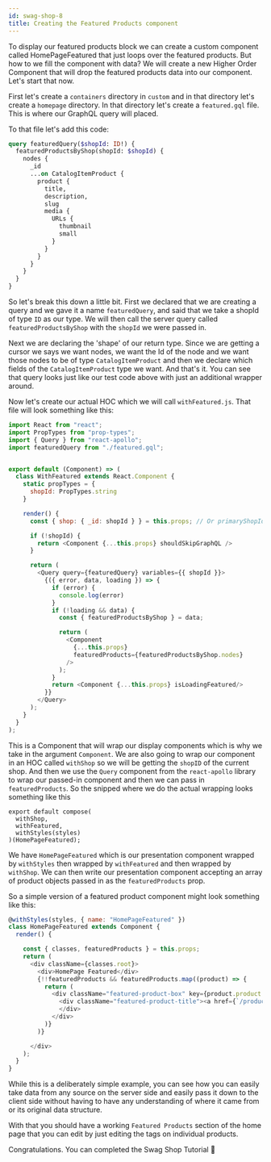 ```yaml
---
id: swag-shop-8
title: Creating the Featured Products component
---
```


To display our featured products block we can create a custom component called HomePageFeatured that just loops over the featured products. But how to we fill the component with data? We will create a new Higher Order Component that will drop the featured products data into our component. Let's start that now.

First let's create a `containers` directory in `custom` and in that directory let's create a `homepage` directory. In that directory let's create a `featured.gql` file. This is where our GraphQL query will placed.

To that file let's add this code:

```graphql
query featuredQuery($shopId: ID!) {
  featuredProductsByShop(shopId: $shopId) {
    nodes {
      _id
      ...on CatalogItemProduct {
        product {
          title,
          description,
          slug
          media {
            URLs {
              thumbnail
              small
            }
          }
        }
      }
    }
  }
}
```

So let's break this down a little bit. First we declared that we are creating a query and we gave it a name `featuredQuery`, and said that we take a shopId of type `ID` as our type. We will then call the server query called `featuredProductsByShop` with the `shopId` we were passed in.

Next we are declaring the 'shape' of our return type. Since we are getting a cursor we says we want nodes, we want the Id of the node and we want those nodes to be of type `CatalogItemProduct` and then we declare which fields of the `CatalogItemProduct` type we want. And that's it. You can see that query looks just like our test code above with just an additional wrapper around.

Now let's create our actual HOC which we will call `withFeatured.js`. That file will look something like this:

```javascript
import React from "react";
import PropTypes from "prop-types";
import { Query } from "react-apollo";
import featuredQuery from "./featured.gql";


export default (Component) => (
  class WithFeatured extends React.Component {
    static propTypes = {
      shopId: PropTypes.string
    }

    render() {
      const { shop: { _id: shopId } } = this.props; // Or primaryShopId

      if (!shopId) {
        return <Component {...this.props} shouldSkipGraphQL />
      }

      return (
        <Query query={featuredQuery} variables={{ shopId }}>
          {({ error, data, loading }) => {
            if (error) {
              console.log(error)
            }
            if (!loading && data) {
              const { featuredProductsByShop } = data;

              return (
                <Component
                  {...this.props}
                  featuredProducts={featuredProductsByShop.nodes}
                />
              );
            }
            return <Component {...this.props} isLoadingFeatured/>
          }}
        </Query>
      );
    }
  }
);

```

This is a Component that will wrap our display components which is why we take in the argument `Component`. We are also going to wrap our component in an HOC called `withShop` so we will be getting the `shopID` of the current shop. And then we use the `Query` component from the `react-apollo` library to wrap our passed-in component and then we can pass in `featuredProducts`. So the snipped where we do the actual wrapping looks something like this

```
export default compose(
  withShop,
  withFeatured,
  withStyles(styles)
)(HomePageFeatured);
```

We have `HomePageFeatured` which is our presentation component wrapped by `withStyles` then wrapped by `withFeatured` and then wrapped by `withShop`. We can then write our presentation component accepting an array of product objects passed in as the `featuredProducts` prop.

So a simple version of a featured product component might look something like this:

```javascript
@withStyles(styles, { name: "HomePageFeatured" })
class HomePageFeatured extends Component {
  render() {

    const { classes, featuredProducts } = this.props;
    return (
      <div className={classes.root}>
        <div>HomePage Featured</div>
        {!!featuredProducts && featuredProducts.map((product) => {
          return (
            <div className="featured-product-box" key={product.product.slug} style={{ border: "1px solid black", width: "350px" }}>
              <div className="featured-product-title"><a href={`/product/${product.product.slug}`}>{product.product.title}</a></div>
              </div>
            </div>
          )}
        )}

      </div>
    );
  }
}
```

While this is a deliberately simple example, you can see how you can easily take data from any source on the server side and easily pass it down to the client side without having to have any understanding of where it came from or its original data structure.

With that you should have a working `Featured Products` section of the home page that you can edit by just editing the tags on individual products.


Congratulations. You can completed the Swag Shop Tutorial 🎉